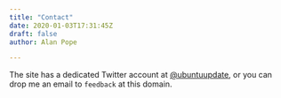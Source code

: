 ```yaml
---
title: "Contact"
date: 2020-01-03T17:31:45Z
draft: false
author: Alan Pope

---
```


The site has a dedicated Twitter account at [@ubuntuupdate](https://twitter.com/ubuntuupdate), or you can drop me an email to `feedback` at this domain.